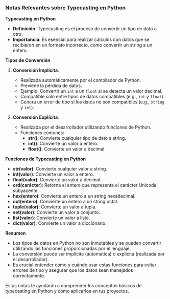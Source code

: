 ### Notas Relevantes sobre Typecasting en Python

**Typecasting en Python**
- **Definición**: Typecasting es el proceso de convertir un tipo de dato a otro.
- **Importancia**: Es esencial para realizar cálculos con datos que se recibieron en un formato incorrecto, como convertir un string a un entero.

**Tipos de Conversión**
1. **Conversión Implícita**:
   - Realizada automáticamente por el compilador de Python.
   - Previene la pérdida de datos.
   - Ejemplo: Convertir un `int` a un `float` si se detecta un valor decimal.
   - Compatible solo entre tipos de datos compatibles (e.g., `int` y `float`).
   - Genera un error de tipo si los datos no son compatibles (e.g., `string` y `int`).

2. **Conversión Explícita**:
   - Realizada por el desarrollador utilizando funciones de Python.
   - Funciones comunes:
     - **str()**: Convierte cualquier tipo de dato a string.
     - **int()**: Convierte un valor a entero.
     - **float()**: Convierte un valor a decimal.

**Funciones de Typecasting en Python**
- **str(valor)**: Convierte cualquier valor a string.
- **int(valor)**: Convierte un valor a entero.
- **float(valor)**: Convierte un valor a decimal.
- **ord(carácter)**: Retorna el entero que representa el carácter Unicode subyacente.
- **hex(entero)**: Convierte un entero a un string hexadecimal.
- **oct(entero)**: Convierte un entero a un string octal.
- **tuple(valor)**: Convierte un valor a tupla.
- **set(valor)**: Convierte un valor a conjunto.
- **list(valor)**: Convierte un valor a lista.
- **dict(valor)**: Convierte un valor a diccionario.

**Resumen**
- Los tipos de datos en Python no son inmutables y se pueden convertir utilizando las funciones proporcionadas por el lenguaje.
- La conversión puede ser implícita (automática) o explícita (realizada por el desarrollador).
- Es crucial entender cómo y cuándo usar estas funciones para evitar errores de tipo y asegurar que los datos sean manejados correctamente.

Estas notas te ayudarán a comprender los conceptos básicos de typecasting en Python y cómo aplicarlos en tus proyectos.
